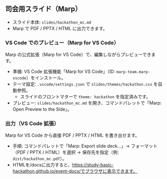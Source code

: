 ## 司会用スライド（Marp）

- スライド本体: `slides/hackathon_mc.md`
- Marp で PDF / PPTX / HTML に出力できます。

### VS Code でのプレビュー（Marp for VS Code）

Marp の公式拡張（Marp for VS Code）で、編集しながらプレビューできます。

- 準備: VS Code 拡張機能「Marp for VS Code」（ID: `marp-team.marp-vscode`）をインストール。
- テーマ設定: `.vscode/settings.json` で `slides/themes/hackathon.css` を自動参照。
  - スライドのフロントマターで `theme: hackathon` を指定済みです。
- プレビュー: `slides/hackathon_mc.md` を開き、コマンドパレットで「Marp: Open Preview to the Side」。


### 出力（VS Code 拡張）

Marp for VS Code から直接 PDF / PPTX / HTML を書き出せます。

- 手順: コマンドパレットで「Marp: Export slide deck...」→ フォーマット（PDF / PPTX / HTML）を選択 → 保存先を指定（例: `dist/hackathon_mc.pdf`）。
- HTMLを/docsに出力すると、https://study-basic-hackathon.github.io/event-docs/でブラウザに表示できます。
